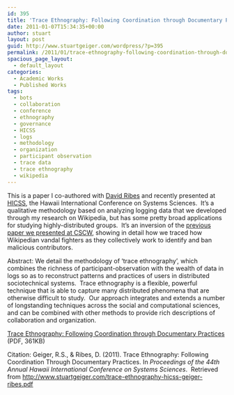 ```yaml
---
id: 395
title: 'Trace Ethnography: Following Coordination through Documentary Practices'
date: 2011-01-07T15:34:35+00:00
author: stuart
layout: post
guid: http://www.stuartgeiger.com/wordpress/?p=395
permalink: /2011/01/trace-ethnography-following-coordination-through-documentary-practices/
spacious_page_layout:
  - default_layout
categories:
  - Academic Works
  - Published Works
tags:
  - bots
  - collaboration
  - conference
  - ethnography
  - governance
  - HICSS
  - logs
  - methodology
  - organization
  - participant observation
  - trace data
  - trace ethnography
  - wikipedia
---
```

This is a paper I co-authored with [David Ribes](http://www.davidribes.com) and recently presented at <a href="http://www.hicss.hawaii.edu" target="_blank">HICSS</a>, the Hawaii International Conference on Systems Sciences.  It&#8217;s a qualitative methodology based on analyzing logging data that we developed through my research on Wikipedia, but has some pretty broad applications for studying highly-distributed groups.  It&#8217;s an inversion of the [previous paper we presented at CSCW](http://www.stuartgeiger.com/wordpress/academic-works/2009/10/28/the-work-of-sustaining-order-in-wikipedia-the-banning-of-a-vandal/), showing in detail how we traced how Wikipedian vandal fighters as they collectively work to identify and ban malicious contributors.

Abstract: We detail the methodology of ‘trace ethnography’, which combines the richness of participant-observation with the wealth of data in logs so as to reconstruct patterns and practices of users in distributed sociotechnical systems.  Trace ethnography is a flexible, powerful technique that is able to capture many distributed phenomena that are otherwise difficult to study.  Our approach integrates and extends a number of longstanding techniques across the social and computational sciences, and can be combined with other methods to provide rich descriptions of collaboration and organization.

<a href="http://www.stuartgeiger.com/trace-ethnography-hicss-geiger-ribes.pdf" target="_blank">Trace Ethnography: Following Coordination through Documentary Practices</a> (PDF, 361KB)

Citation: Geiger, R.S., & Ribes, D. (2011). Trace Ethnography: Following Coordination Through Documentary Practices. In _Proceedings of the 44th Annual Hawaii International Conference on Systems Sciences_.  Retrieved from http://www.stuartgeiger.com/trace-ethnography-hicss-geiger-ribes.pdf